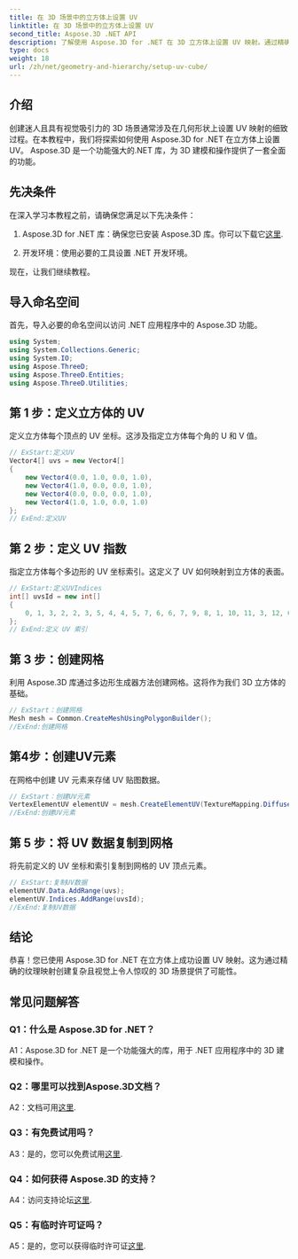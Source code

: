 ```yaml
---
title: 在 3D 场景中的立方体上设置 UV
linktitle: 在 3D 场景中的立方体上设置 UV
second_title: Aspose.3D .NET API
description: 了解使用 Aspose.3D for .NET 在 3D 立方体上设置 UV 映射。通过精确的纹理映射创建视觉上令人惊叹的场景。
type: docs
weight: 18
url: /zh/net/geometry-and-hierarchy/setup-uv-cube/
---
```

## 介绍

创建迷人且具有视觉吸引力的 3D 场景通常涉及在几何形状上设置 UV 映射的细致过程。在本教程中，我们将探索如何使用 Aspose.3D for .NET 在立方体上设置 UV。 Aspose.3D 是一个功能强大的.NET 库，为 3D 建模和操作提供了一套全面的功能。

## 先决条件

在深入学习本教程之前，请确保您满足以下先决条件：

1. Aspose.3D for .NET 库：确保您已安装 Aspose.3D 库。你可以下载它[这里](https://releases.aspose.com/3d/net/).

2. 开发环境：使用必要的工具设置 .NET 开发环境。

现在，让我们继续教程。

## 导入命名空间

首先，导入必要的命名空间以访问 .NET 应用程序中的 Aspose.3D 功能。

```csharp
using System;
using System.Collections.Generic;
using System.IO;
using Aspose.ThreeD;
using Aspose.ThreeD.Entities;
using Aspose.ThreeD.Utilities;
```

## 第 1 步：定义立方体的 UV

定义立方体每个顶点的 UV 坐标。这涉及指定立方体每个角的 U 和 V 值。

```csharp
// ExStart:定义UV
Vector4[] uvs = new Vector4[]
{
    new Vector4(0.0, 1.0, 0.0, 1.0),
    new Vector4(1.0, 0.0, 0.0, 1.0),
    new Vector4(0.0, 0.0, 0.0, 1.0),
    new Vector4(1.0, 1.0, 0.0, 1.0)
};
// ExEnd:定义UV
```

## 第 2 步：定义 UV 指数

指定立方体每个多边形的 UV 坐标索引。这定义了 UV 如何映射到立方体的表面。

```csharp
// ExStart:定义UVIndices
int[] uvsId = new int[]
{
    0, 1, 3, 2, 2, 3, 5, 4, 4, 5, 7, 6, 6, 7, 9, 8, 1, 10, 11, 3, 12, 0, 2, 13
};
// ExEnd:定义 UV 索引
```

## 第 3 步：创建网格

利用 Aspose.3D 库通过多边形生成器方法创建网格。这将作为我们 3D 立方体的基础。

```csharp
// ExStart：创建网格
Mesh mesh = Common.CreateMeshUsingPolygonBuilder();
//ExEnd:创建网格
```

## 第4步：创建UV元素

在网格中创建 UV 元素来存储 UV 贴图数据。

```csharp
// ExStart：创建UV元素
VertexElementUV elementUV = mesh.CreateElementUV(TextureMapping.Diffuse, MappingMode.PolygonVertex, ReferenceMode.IndexToDirect);
//ExEnd:创建UV元素
```

## 第 5 步：将 UV 数据复制到网格

将先前定义的 UV 坐标和索引复制到网格的 UV 顶点元素。

```csharp
// ExStart:复制UV数据
elementUV.Data.AddRange(uvs);
elementUV.Indices.AddRange(uvsId);
//ExEnd:复制UV数据
```

## 结论

恭喜！您已使用 Aspose.3D for .NET 在立方体上成功设置 UV 映射。这为通过精确的纹理映射创建复杂且视觉上令人惊叹的 3D 场景提供了可能性。

## 常见问题解答

### Q1：什么是 Aspose.3D for .NET？

A1：Aspose.3D for .NET 是一个功能强大的库，用于 .NET 应用程序中的 3D 建模和操作。

### Q2：哪里可以找到Aspose.3D文档？

 A2：文档可用[这里](https://reference.aspose.com/3d/net/).

### Q3：有免费试用吗？

 A3：是的，您可以免费试用[这里](https://releases.aspose.com/).

### Q4：如何获得 Aspose.3D 的支持？

A4：访问支持论坛[这里](https://forum.aspose.com/c/3d/18).

### Q5：有临时许可证吗？

 A5：是的，您可以获得临时许可证[这里](https://purchase.aspose.com/temporary-license/).